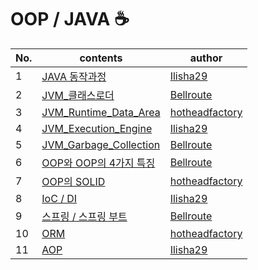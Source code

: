 # OOP / JAVA ☕️

| No.  | contents                                                     | author                                              |
| ---- | ------------------------------------------------------------ | --------------------------------------------------- |
| 1    | [JAVA 동작과정](https://github.com/sproutt/cs-world/blob/main/OOP_JAVA_%EA%B0%9D%EC%B2%B4%EC%A7%80%ED%96%A5%EB%B0%8F%EC%9E%90%EB%B0%94/01_JAVA_Operation_Process.md) | [Ilisha29](https://www.notion.so/CS-9bc6faf434904ec2b870c84f8c06280a)             |
| 2    | [JVM_클래스로더](https://github.com/sproutt/cs-world/blob/main/OOP_JAVA_%EA%B0%9D%EC%B2%B4%EC%A7%80%ED%96%A5%EB%B0%8F%EC%9E%90%EB%B0%94/02_JVM_ClassLoader.md) | [Bellroute](https://github.com/Bellroute)           |
| 3    | [JVM_Runtime_Data_Area](https://github.com/sproutt/cs-world/blob/main/OOP_JAVA_%EA%B0%9D%EC%B2%B4%EC%A7%80%ED%96%A5%EB%B0%8F%EC%9E%90%EB%B0%94/03_JVM_Runtime_Data_Area.md) | [hotheadfactory](https://github.com/hotheadfactory) |
| 4    | [JVM_Execution_Engine](https://github.com/sproutt/cs-world/blob/main/OOP_JAVA_%EA%B0%9D%EC%B2%B4%EC%A7%80%ED%96%A5%EB%B0%8F%EC%9E%90%EB%B0%94/04_JVM_Execution_Engine.md) | [Ilisha29](https://www.notion.so/CS-9bc6faf434904ec2b870c84f8c06280a)             |
| 5    | [JVM_Garbage_Collection](https://github.com/sproutt/cs-world/blob/main/OOP_JAVA_%EA%B0%9D%EC%B2%B4%EC%A7%80%ED%96%A5%EB%B0%8F%EC%9E%90%EB%B0%94/05_JVM_Garbage_Collection.md) | [Bellroute](https://github.com/Bellroute)           |
| 6     | [OOP와 OOP의 4가지 특징]()   | [Bellroute](https://github.com/Bellroute) |
| 7     | [OOP의 SOLID]() | [hotheadfactory](https://github.com/hotheadfactory) |
| 8     | [IoC / DI](https://github.com/sproutt/cs-world/blob/main/OOP_JAVA_%EA%B0%9D%EC%B2%B4%EC%A7%80%ED%96%A5%EB%B0%8F%EC%9E%90%EB%B0%94/08_IoC_DI.md) | [Ilisha29](https://www.notion.so/CS-9bc6faf434904ec2b870c84f8c06280a) |
| 9     | [스프링 / 스프링 부트]() | [Bellroute](https://github.com/Bellroute) |
| 10     | [ORM]() | [hotheadfactory](https://github.com/hotheadfactory) |
| 11     | [AOP]() | [Ilisha29](https://www.notion.so/CS-9bc6faf434904ec2b870c84f8c06280a) |

